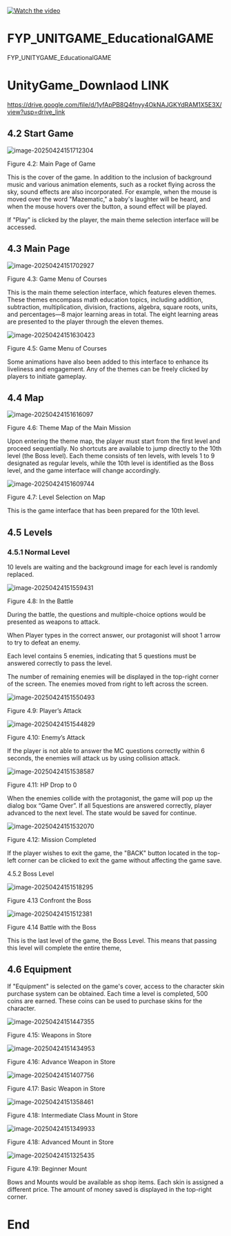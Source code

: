 [![Watch the video](http://pdm888.oss-cn-beijing.aliyuncs.com/img/image-20250424151712304.png)](https://pdm888.oss-cn-beijing.aliyuncs.com/%E6%8B%BC%E9%9F%B3/M/20250424_155519.mp4)


# FYP_UNITGAME_EducationalGAME
FYP_UNITYGAME_EducationalGAME



# UnityGame_Downlaod LINK
https://drive.google.com/file/d/1yfApPB8Q4fnyy4OkNAJGKYdRAM1X5E3X/view?usp=drive_link


## 4.2 Start Game

![image-20250424151712304](http://pdm888.oss-cn-beijing.aliyuncs.com/img/image-20250424151712304.png) 





Figure 4.2: Main Page of Game

This is the cover of the game. In addition to the inclusion of background music and various animation elements, such as a rocket flying across the sky, sound effects are also incorporated. For example, when the mouse is moved over the word "Mazematic," a baby's laughter will be heard, and when the mouse hovers over the button, a sound effect will be played.

If "Play" is clicked by the player, the main theme selection interface will be accessed.

## 4.3 Main Page

![image-20250424151702927](http://pdm888.oss-cn-beijing.aliyuncs.com/img/image-20250424151702927.png) 

Figure 4.3: Game Menu of Courses

This is the main theme selection interface, which features eleven themes. These themes encompass math education topics, including addition, subtraction, multiplication, division, fractions, algebra, square roots, units, and percentages—8 major learning areas in total. The eight learning areas are presented to the player through the eleven themes.



![image-20250424151630423](http://pdm888.oss-cn-beijing.aliyuncs.com/img/image-20250424151630423.png) 

Figure 4.5: Game Menu of Courses

Some animations have also been added to this interface to enhance its liveliness and engagement. Any of the themes can be freely clicked by players to initiate gameplay.

## 4.4 Map

![image-20250424151616097](http://pdm888.oss-cn-beijing.aliyuncs.com/img/image-20250424151616097.png) 

Figure 4.6: Theme Map of the Main Mission

Upon entering the theme map, the player must start from the first level and proceed sequentially. No shortcuts are available to jump directly to the 10th level (the Boss level). Each theme consists of ten levels, with levels 1 to 9 designated as regular levels, while the 10th level is identified as the Boss level, and the game interface will change accordingly.

![image-20250424151609744](http://pdm888.oss-cn-beijing.aliyuncs.com/img/image-20250424151609744.png) 

Figure 4.7: Level Selection on Map

This is the game interface that has been prepared for the 10th level.

## 4.5 Levels

### 4.5.1 Normal Level

10 levels are waiting and the background image for each level is randomly replaced.

![image-20250424151559431](http://pdm888.oss-cn-beijing.aliyuncs.com/img/image-20250424151559431.png) 

Figure 4.8: In the Battle

During the battle, the questions and multiple-choice options would be presented as weapons to attack. 

When Player types in the correct answer, our protagonist will shoot 1 arrow to try to defeat an enemy. 

Each level contains 5 enemies, indicating that 5 questions must be answered correctly to pass the level. 

The number of remaining enemies will be displayed in the top-right corner of the screen. The enemies moved from right to left across the screen.

![image-20250424151550493](http://pdm888.oss-cn-beijing.aliyuncs.com/img/image-20250424151550493.png) 

Figure 4.9: Player’s Attack

![image-20250424151544829](http://pdm888.oss-cn-beijing.aliyuncs.com/img/image-20250424151544829.png) 

Figure 4.10: Enemy’s Attack

If the player is not able to answer the MC questions correctly within 6 seconds, the enemies will attack us by using collision attack. 

![image-20250424151538587](http://pdm888.oss-cn-beijing.aliyuncs.com/img/image-20250424151538587.png) 

Figure 4.11: HP Drop to 0 

When the enemies collide with the protagonist, the game will pop up the dialog box “Game Over”. If all 5questions are answered correctly, player advanced to the next level. The state would be saved for continue.

![image-20250424151532070](http://pdm888.oss-cn-beijing.aliyuncs.com/img/image-20250424151532070.png) 

Figure 4.12: Mission Completed 

If the player wishes to exit the game, the "BACK" button located in the top-left corner can be clicked to exit the game without affecting the game save. 

4.5.2 Boss Level

![image-20250424151518295](http://pdm888.oss-cn-beijing.aliyuncs.com/img/image-20250424151518295.png) 

 Figure 4.13 Confront the Boss 

![image-20250424151512381](http://pdm888.oss-cn-beijing.aliyuncs.com/img/image-20250424151512381.png) 

Figure 4.14 Battle with the Boss 

 

This is the last level of the game, the Boss Level. This means that passing this level will complete the entire theme, 

 

## 4.6 Equipment 

If "Equipment" is selected on the game's cover, access to the character skin purchase system can be obtained. Each time a level is completed, 500 coins are earned. These coins can be used to purchase skins for the character. 

![image-20250424151447355](http://pdm888.oss-cn-beijing.aliyuncs.com/img/image-20250424151447355.png) 

Figure 4.15: Weapons in Store 

![image-20250424151434953](http://pdm888.oss-cn-beijing.aliyuncs.com/img/image-20250424151434953.png) 

Figure 4.16: Advance Weapon in Store

![image-20250424151407756](http://pdm888.oss-cn-beijing.aliyuncs.com/img/image-20250424151407756.png) 

Figure 4.17: Basic Weapon in Store



![image-20250424151358461](http://pdm888.oss-cn-beijing.aliyuncs.com/img/image-20250424151358461.png) 

Figure 4.18: Intermediate Class Mount in Store

![image-20250424151349933](http://pdm888.oss-cn-beijing.aliyuncs.com/img/image-20250424151349933.png) 

Figure 4.18: Advanced Mount in Store 

![image-20250424151325435](http://pdm888.oss-cn-beijing.aliyuncs.com/img/image-20250424151325435.png) 

Figure 4.19: Beginner Mount 

Bows and Mounts would be available as shop items. Each skin is assigned a different price. The amount of money saved is displayed in the top-right corner. 

# End
